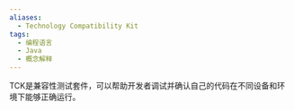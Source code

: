 ```yaml
---
aliases:
  - Technology Compatibility Kit
tags:
  - 编程语言
  - Java
  - 概念解释
---
```

TCK是兼容性测试套件，可以帮助开发者调试并确认自己的代码在不同设备和环境下能够正确运行。